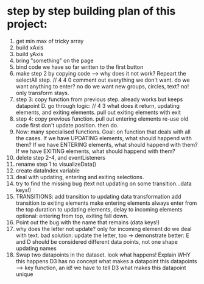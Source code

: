 # step by step building plan of this project:
1. get min max of tricky array
2. build xAxis
3. build yAxis
4. bring "something" on the page
5. bind code we have so far written to the first button
6. make step 2 by copying code --> why does it not work? Repeart the selectAll step.
    // 4    4    0
    comment out everything we don't want. do we want anything to enter? no
    do we want new groups, circles, text? no!
    only transform stays.
7. step 3: copy function from previous step. 
    already works but keeps datapoint D.
    go through logic:
    //  4     3    what does it return, updating elements, and exiting elements.
    pull out exiting elements with exit
8. step 4: copy previous function.
    pull out entering elements
    re-use old code
    first don't update position. then do.
9. Now: many specialised functions. Goal: on function that deals with all the cases.
    If we have UPDATING elements, what should happend with them?
    If we have ENTERING elements, what should happend with them?
    If we have EXITING elements, what should happend with them?
10. delete step 2-4, and eventListeners
11. rename step 1 to visualizeData()
12. create dataIndex variable
13. deal with updating, entering and exiting selections.
14. try to find the missing bug (text not updating on some transition...data keys!)
15. TRANSITIONS: 
    add transition to updating data transformation
    add transition to exiting elements
    make entering elements always enter from the top
    duration to updating elements, delay to incoming elements
    optional: entering from top, exiting fall down.
16. Point out the bug with the name that remains (data keys!)
17. why does the letter not update? only for incoming element do we deal with text.
    bad solution: update the letter, too -> demonstrate
    better: E and D should be considered different data points, not one shape updating names  
18. Swap two datapoints in the dataset. look what happens!
    Explain WHY this happens
    D3 has no concept what makes a datapoint this datapoints
    --> key function, an id! we have to tell D3 what makes this datapoint unique
